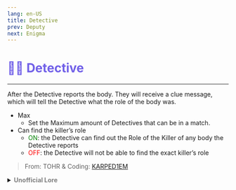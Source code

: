 ```yaml
---
lang: en-US
title: Detective
prev: Deputy
next: Enigma
---
```


# <font color="#7160e8">🕵️‍♂️ <b>Detective</b></font> <Badge text="Support" type="tip" vertical="middle"/>
---

After the Detective reports the body. They will receive a clue message, which will tell the Detective what the role of the body was.
* Max
  * Set the Maximum amount of Detectives that can be in a match.
* Can find the killer’s role
  * <font color=green>ON</font>: the Detective can find out the Role of the Killer of any body the Detective reports
  * <font color=red>OFF</font>: the Detective will not be able to find the exact killer’s role

> From: TOHR & Coding: [KARPED1EM](https://github.com/KARPED1EM)

<details>
<summary><b><font color=gray>Unofficial Lore</font></b></summary>

Placeholder: This role is a ROLE OH EM GOSH
> Submitted by: Member
</details>
